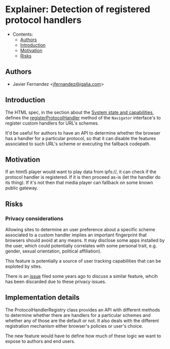 # Explainer:  Detection of registered protocol handlers

- Contents:
  - [Authors](#authors)
  - [Introduction](#introduction)
  - [Motivation](#motivation)
  - [Risks](#risks)

## Authors

* Javier Fernandez \<jfernandez@igalia.com>

## Introduction

The HTML spec, in the section about the [System state and capabilities](https://html.spec.whatwg.org/multipage/system-state.html#system-state-and-capabilities), defines the [registerProtocolHandler](https://html.spec.whatwg.org/multipage/system-state.html#custom-handlers) method of the `Navigator` interface's to register custom handlers for URL's schemes.

It'd be useful for authors to have an API to determine whether the browser has a handler for a particular protocol, so that it can disable the features associated to such URL's scheme or executing the fallback codepath.

## Motivation

If an html5 player would want to play data from ipfs://, it can check if the protocol handler is registered. If it is then proceed as-is (let the handler do its thing). If it's not then that media player can fallback on some known public gateway.


## Risks

### Privacy considerations

Allowing sites to determine an user preference about a specific scheme associated to a custom handler implies an important fingerprint that browsers should avoid at any means. It may disclose some apps installed by the user, which could potentially correlates with some personal trait, e.g. gender, sexual orientation, political affiliation).

This feature is potentially a source of user tracking capabilities that can be exploted by sites.

There is an [issue](https://github.com/whatwg/html/issues/4456) filed some years ago to discuss a similar feature, whcih has been discarded due to these privacy issues.

## Implementation details

The ProtocolHandlerRegistry class provides an API with different methods to determine whether there are handlers for a particular schemes and whether any of those are the default or not. It also deals with the different registration mechanism either browser's policies or user's choice.

The new feature would have to define how much of these logic we want to expose to authors and end users.

